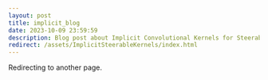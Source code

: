 ```yaml
---
layout: post
title: implicit_blog
date: 2023-10-09 23:59:59
description: Blog post about Implicit Convolutional Kernels for Steerable CNNs
redirect: /assets/ImplicitSteerableKernels/index.html
---
```


Redirecting to another page.
